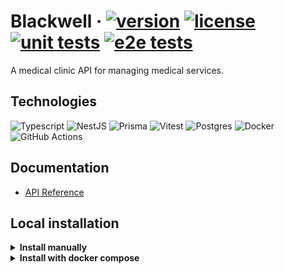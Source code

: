 # Blackwell &middot; [![version](https://img.shields.io/github/package-json/v/felipecomarques/blackwell)](./package.json) [![license](https://img.shields.io/github/license/felipecomarques/blackwell)](./LICENSE.md) [![unit tests](https://img.shields.io/github/actions/workflow/status/felipecomarques/blackwell/run-unit-tests.yml?branch=main&event=push&logo=vitest&logoColor=%23ffffff&label=unit%20tests)](https://github.com/felipecomarques/blackwell/actions/workflows/run-unit-tests.yml) [![e2e tests](https://img.shields.io/github/actions/workflow/status/felipecomarques/blackwell/run-e2e-tests.yml?branch=main&event=push&style=flat&logo=vitest&logoColor=white&label=e2e%20tests)](https://github.com/felipecomarques/blackwell/actions/workflows/run-e2e-tests.yml)

A medical clinic API for managing medical services.

## Technologies
<!-- [![Technologies](https://skillicons.dev/icons?i=ts,prisma,nestjs,postgres,vitest)](./package.json) -->
![Typescript](https://img.shields.io/badge/Typescript-blue?style=for-the-badge&logo=Typescript&logoColor=white
)
![NestJS](https://img.shields.io/badge/NestJS-%23ff3232?style=for-the-badge&logo=NestJS&logoColor=white
)
![Prisma](https://img.shields.io/badge/Prisma-%2320b2aa?style=for-the-badge&logo=Prisma&logoColor=white
)
![Vitest](https://img.shields.io/badge/Vitest-%259b19?style=for-the-badge&logo=Vitest&logoColor=white
)
![Postgres](https://img.shields.io/badge/Postgres-%23585ce4?style=for-the-badge&logo=PostgreSQL&logoColor=white
)
![Docker](https://img.shields.io/badge/Docker-blue?style=for-the-badge&logo=docker&logoColor=white
)
![GitHub Actions](https://img.shields.io/badge/GitHub%20Actions-grey?style=for-the-badge&logo=githubactions&logoColor=white)

## Documentation

- [API Reference](./docs/api-reference.md)

## Local installation

<details>
<summary><strong>Install manually</strong></summary>


### Prerequisites
- Install [node.js](https://nodejs.org/en).
- Install [postgres](https://www.postgresql.org/).
- Install [pnpm](https://pnpm.io/pt/installation) (optional).

### Local setup
    
To run this project locally, follow these steps:
1. Clone the repository:
```bash
git clone <repository-url>
```

2. Navigate to the project directory:
```bash
cd <project-directory>
```

3. Install dependencies:
```bash
# Using npm
npm install

# Using pnpm
pnpm install
```

4. Open postgres server and copy the URL in a `.env` file (you can follow the [example](./.env.exemple)):

```bash
DATABASE_URL="postgres://your-user-name:your-password@your-hostname:5432/your-database-name"
```

5. Generate files for Prisma data model:
```bash
# Using npm
npm prisma generate

# Using pnpm
pnpm prisma generate
```

6. Generate JWT - RS256 Keys:
```bash
# Generate private and public key
openssl genpkey -algorithm RSA -out private_key.pem -pkeyopt rsa_keygen_bits:2048
openssl rsa -pubout -in private_key.pem -out public_key.pem

# Generate base64 versions of the key
openssl base64 -in private_key.pem -out private_key_base64.txt
openssl base64 -in public_key.pem -out public_key_base64.txt
```

7. Copy and paste the JWT - RS256 (base64) in the `.env` file (you can follow the [example](./.env.exemple)):
```bash
JWT_PRIVATE_KEY="your-jwt-private-key-in-base64"
JWT_PUBLIC_KEY="your-jwt-public-key-in-base64"
```

8. Build the application:
```bash
# Using npm
npm build

# Using pnpm
pnpm build
```

9. Run the application:
```bash
# Using npm
npm start:prod

# Using pnpm
pnpm start:prod
```

10. Access the application in the localhost

</details>

<details>
<summary><strong>Install with docker compose</strong></summary>

### Prerequisites

- Install [docker](https://www.docker.com/products/docker-desktop/).

### Docker setup
To run this project locally, follow these steps:
1. Clone the repository:
```bash
git clone <repository-url>
```

2. Navigate to the project directory:
```bash
cd <project-directory>
```

3. Run the docker compose:
```bash
docker-compose up --build -d
```

4. Access the application in the localhost

</details>
